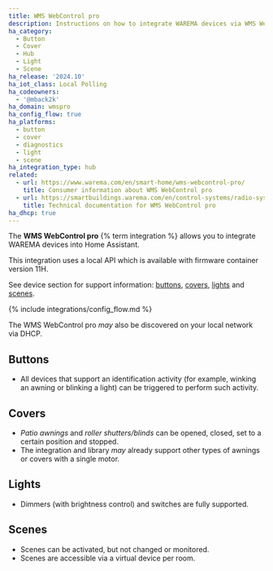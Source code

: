 ```yaml
---
title: WMS WebControl pro
description: Instructions on how to integrate WAREMA devices via WMS WebControl pro within Home Assistant.
ha_category:
  - Button
  - Cover
  - Hub
  - Light
  - Scene
ha_release: '2024.10'
ha_iot_class: Local Polling
ha_codeowners:
  - '@mback2k'
ha_domain: wmspro
ha_config_flow: true
ha_platforms:
  - button
  - cover
  - diagnostics
  - light
  - scene
ha_integration_type: hub
related:
  - url: https://www.warema.com/en/smart-home/wms-webcontrol-pro/
    title: Consumer information about WMS WebControl pro
  - url: https://smartbuildings.warema.com/en/control-systems/radio-systems/wms/wms-webcontrol-pro/
    title: Technical documentation for WMS WebControl pro
ha_dhcp: true
---
```


The **WMS WebControl pro** {% term integration %} allows you to integrate WAREMA devices into Home Assistant.

This integration uses a local API which is available with firmware container version 11H.

See device section for support information: [buttons](#buttons), [covers](#covers), [lights](#lights) and [scenes](#scenes).

{% include integrations/config_flow.md %}

The WMS WebControl pro *may* also be discovered on your local network via DHCP.

## Buttons

- All devices that support an identification activity (for example, winking an awning or blinking a light)
  can be triggered to perform such activity.

## Covers

- *Patio awnings* and *roller shutters/blinds* can be opened, closed, set to a certain position and stopped.
- The integration and library *may* already support other types of awnings or covers with a single motor.

## Lights

- Dimmers (with brightness control) and switches are fully supported.

## Scenes

- Scenes can be activated, but not changed or monitored.
- Scenes are accessible via a virtual device per room.
